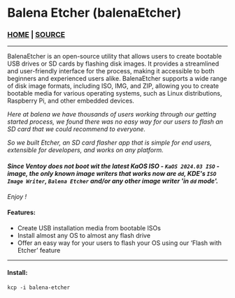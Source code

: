 # Balena Etcher (balenaEtcher)

### [HOME](https://etcher.balena.io/) | [SOURCE](https://github.com/balena-io/etcher/)

___

BalenaEtcher is an open-source utility that allows users to create bootable USB drives or SD cards by flashing disk images.
It provides a streamlined and user-friendly interface for the process, making it accessible to both beginners and experienced users alike.
BalenaEtcher supports a wide range of disk image formats, including ISO, IMG, and ZIP, allowing you to create bootable media for various operating systems, such as Linux distributions, Raspberry Pi, and other embedded devices.

_Here at balena we have thousands of users working through our getting started process, we found there was no easy way for our users to flash an SD card that we could recommend to everyone._

_So we built Etcher, an SD card flasher app that is simple for end users, extensible for developers, and works on any platform._

#### ***Since Ventoy does not boot wit the latest KaOS ISO - `KaOS 2024.03 ISO` - image, the only known image writers that works now are `dd`, KDE's `ISO Image Writer`, `Balena Etcher` and/or any other image writer 'in `dd` mode'.***

*Enjoy !*

#### Features:

* Create USB installation media from bootable ISOs
* Install almost any OS to almost any flash drive
* Offer an easy way for your users to flash your OS using our ‘Flash with Etcher’ feature

___

#### Install:

```
kcp -i balena-etcher
```
